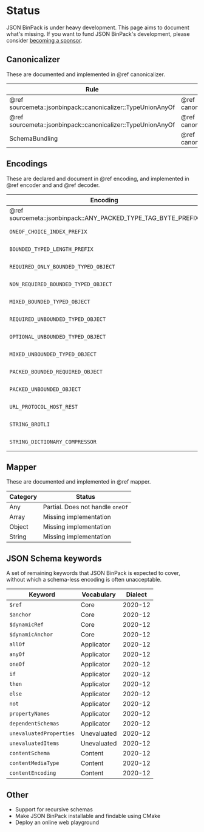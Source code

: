 Status
======

JSON BinPack is under heavy development. This page aims to document what's
missing. If you want to fund JSON BinPack's development, please consider
[becoming a sponsor](https://github.com/sponsors/sourcemeta).

Canonicalizer
-------------

These are documented and implemented in @ref canonicalizer.

| Rule                                                        | Category                                | Notes                  |
|-------------------------------------------------------------|-----------------------------------------|------------------------|
| @ref sourcemeta::jsonbinpack::canonicalizer::TypeUnionAnyOf | @ref canonicalizer_rules_heterogeneous  | Missing documentation  |
| @ref sourcemeta::jsonbinpack::canonicalizer::TypeUnionAnyOf | @ref canonicalizer_rules_heterogeneous  | Resolve known bugs     |
| SchemaBundling                                              | @ref canonicalizer_rules_simplification | Missing implementation |

Encodings
---------

These are declared and document in @ref encoding, and implemented in @ref
encoder and and @ref decoder.

| Encoding                                                      | Type                 | Notes                  |
|---------------------------------------------------------------|----------------------|------------------------|
| @ref sourcemeta::jsonbinpack::ANY_PACKED_TYPE_TAG_BYTE_PREFIX | @ref encoding_any    | Missing documentation  |
| `ONEOF_CHOICE_INDEX_PREFIX`                                   | @ref encoding_any    | Missing implementation |
| `BOUNDED_TYPED_LENGTH_PREFIX`                                 | @ref encoding_array  | Missing implementation |
| `REQUIRED_ONLY_BOUNDED_TYPED_OBJECT`                          | @ref encoding_object | Missing implementation |
| `NON_REQUIRED_BOUNDED_TYPED_OBJECT`                           | @ref encoding_object | Missing implementation |
| `MIXED_BOUNDED_TYPED_OBJECT`                                  | @ref encoding_object | Missing implementation |
| `REQUIRED_UNBOUNDED_TYPED_OBJECT`                             | @ref encoding_object | Missing implementation |
| `OPTIONAL_UNBOUNDED_TYPED_OBJECT`                             | @ref encoding_object | Missing implementation |
| `MIXED_UNBOUNDED_TYPED_OBJECT`                                | @ref encoding_object | Missing implementation |
| `PACKED_BOUNDED_REQUIRED_OBJECT`                              | @ref encoding_object | Missing implementation |
| `PACKED_UNBOUNDED_OBJECT`                                     | @ref encoding_object | Missing implementation |
| `URL_PROTOCOL_HOST_REST`                                      | @ref encoding_string | Missing implementation |
| `STRING_BROTLI`                                               | @ref encoding_string | Missing implementation |
| `STRING_DICTIONARY_COMPRESSOR`                                | @ref encoding_string | Missing implementation |

Mapper
------

These are documented and implemented in @ref mapper.

| Category | Status                           |
|----------|----------------------------------|
| Any      | Partial. Does not handle `oneOf` |
| Array    | Missing implementation           |
| Object   | Missing implementation           |
| String   | Missing implementation           |

JSON Schema keywords
--------------------

A set of remaining keywords that JSON BinPack is expected to cover, without
which a schema-less encoding is often unacceptable.

| Keyword                 | Vocabulary  | Dialect |
|-------------------------|-------------|---------|
| `$ref`                  | Core        | 2020-12 |
| `$anchor`               | Core        | 2020-12 |
| `$dynamicRef`           | Core        | 2020-12 |
| `$dynamicAnchor`        | Core        | 2020-12 |
| `allOf`                 | Applicator  | 2020-12 |
| `anyOf`                 | Applicator  | 2020-12 |
| `oneOf`                 | Applicator  | 2020-12 |
| `if`                    | Applicator  | 2020-12 |
| `then`                  | Applicator  | 2020-12 |
| `else`                  | Applicator  | 2020-12 |
| `not`                   | Applicator  | 2020-12 |
| `propertyNames`         | Applicator  | 2020-12 |
| `dependentSchemas`      | Applicator  | 2020-12 |
| `unevaluatedProperties` | Unevaluated | 2020-12 |
| `unevaluatedItems`      | Unevaluated | 2020-12 |
| `contentSchema`         | Content     | 2020-12 |
| `contentMediaType`      | Content     | 2020-12 |
| `contentEncoding`       | Content     | 2020-12 |

Other
-----

- Support for recursive schemas
- Make JSON BinPack installable and findable using CMake
- Deploy an online web playground

